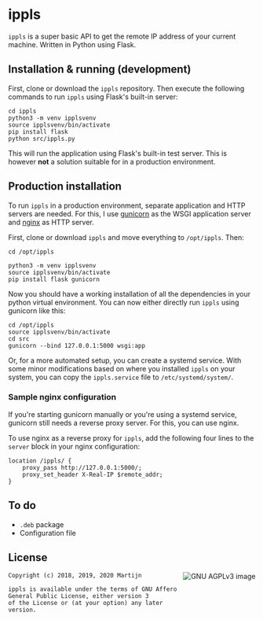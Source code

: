 # ippls

`ippls` is a super basic API to get the remote IP address of your current machine.
Written in Python using Flask.

## Installation & running (development)
First, clone or download the `ippls` repository. Then execute the following commands
to run `ippls` using Flask's built-in server:
```
cd ippls
python3 -m venv ipplsvenv
source ipplsvenv/bin/activate
pip install flask
python src/ippls.py
```
This will run the application using Flask's built-in test server. This is however **not**
a solution suitable for in a production environment.

## Production installation
To run `ippls` in a production environment, separate application and HTTP servers are
needed. For this, I use [gunicorn](https://gunicorn.org/) as the WSGI application server
and [nginx](https://nginx.com) as HTTP server.

First, clone or download `ippls` and move everything to `/opt/ippls`. Then:
```
cd /opt/ippls

python3 -m venv ipplsvenv
source ipplsvenv/bin/activate
pip install flask gunicorn
```
Now you should have a working installation of all the dependencies in your python virtual
environment. You can now either directly run `ippls` using gunicorn like this:
```
cd /opt/ippls
source ipplsvenv/bin/activate
cd src
gunicorn --bind 127.0.0.1:5000 wsgi:app
```
Or, for a more automated setup, you can create a systemd service. With some minor modifications
based on where you installed `ippls` on your system, you can copy the `ippls.service` file
to `/etc/systemd/system/`.

### Sample nginx configuration
If you're starting gunicorn manually or you're using a systemd service, gunicorn still
needs a reverse proxy server. For this, you can use nginx.

To use nginx as a reverse proxy for `ippls`, add the following four lines to the `server`
block in your nginx configuration:
```
location /ippls/ {
    proxy_pass http://127.0.0.1:5000/;
    proxy_set_header X-Real-IP $remote_addr;
}
```

## To do

* `.deb` package
* Configuration file

## License

[<img src="https://www.gnu.org/graphics/agplv3-with-text-162x68.png"
    align="right"
    alt="GNU AGPLv3 image">](https://www.gnu.org/licenses/agpl.html)

```
Copyright (c) 2018, 2019, 2020 Martijn

ippls is available under the terms of GNU Affero General Public License, either version 3
of the License or (at your option) any later version.
```
